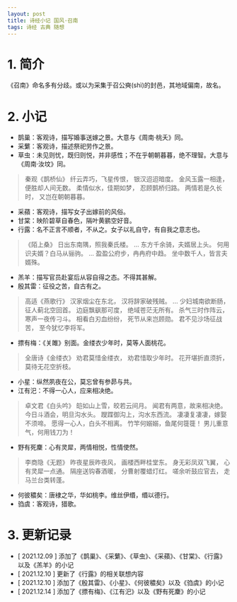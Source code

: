 ```yaml
---
layout: post
title: 诗经小记 国风·召南
tags: 诗经 古典 随想
---
```


# 1. 简介

《召南》命名多有分歧。或以为采集于召公奭(shì)的封邑，其地域偏南，故名。

# 2. 小记

- 鹊巢：客观诗，描写婚事送嫁之景。大意与《周南·桃夭》同。
- 采蘩：客观诗，描述祭祀劳作之景。
- 草虫：未见则忧，既归则悦，并非感性；不在乎朝朝暮暮，绝不理智。大意与《周南·汝坟》同。

> 秦观《鹊桥仙》
> 纤云弄巧，飞星传恨，
> 银汉迢迢暗度。
> 金风玉露一相逢，
> 便胜却人间无数。
> 柔情似水，佳期如梦，
> 忍顾鹊桥归路。
> 两情若是久长时，
> 又岂在朝朝暮暮。

- 采蘋：客观诗，描写女子出嫁前的风俗。
- 甘棠：映阶碧草自春色，隔叶黄鹂空好音。
- 行露：名不正言不顺者，不从之。女子以礼自守，有自我之意志也。

> 《陌上桑》
> 日出东南隅，照我秦氏楼。
> ...
> 东方千余骑，夫婿居上头。
> 何用识夫婿？白马从骊驹。
> ...
> 盈盈公府步，冉冉府中趋。
> 坐中数千人，皆言夫婿殊。

- 羔羊：描写官员赴宴后从容自得之态。不得其甚解。
- 殷其雷：征役之苦，自古有之。

> 高适《燕歌行》
> 汉家烟尘在东北，
> 汉将辞家破残贼。
> ...
> 少妇城南欲断肠，
> 征人蓟北空回首。
> 边庭飘飖那可度，
> 绝域苍茫无所有。
> 杀气三时作阵云，
> 寒声一夜传刁斗。
> 相看白刃血纷纷，
> 死节从来岂顾勋。
> 君不见沙场征战苦，
> 至今犹忆李将军。

- 摽有梅：《关雎》别面。金缕衣少年时，莫等人面桃花。

> 全唐诗《金缕衣》
> 劝君莫惜金缕衣，
> 劝君惜取少年时。
> 花开堪折直须折，
> 莫待无花空折枝。

- 小星：纵然夙夜在公，莫忘曾有参昴与共。
- 江有汜：不得一心人，应来相决绝。

> 卓文君《白头吟》
> 皑如山上雪，皎若云间月。
> 闻君有两意，故来相决绝。
> 今日斗酒会，明旦沟水头。
> 躞蹀御沟上，沟水东西流。
> 凄凄复凄凄，嫁娶不须啼。
> 愿得一心人，白头不相离。
> 竹竿何嫋嫋，鱼尾何簁簁！
> 男儿重意气，何用钱刀为！

- 野有死麇：心有灵犀，两情相悦，性情使然。

> 李商隐《无题》
> 昨夜星辰昨夜风，
> 画楼西畔桂堂东。
> 身无彩凤双飞翼，
> 心有灵犀一点通。
> 隔座送钩春酒暖，
> 分曹射覆蜡灯红。
> 嗟余听鼓应官去，
> 走马兰台类转蓬。

- 何彼穠矣：唐棣之华，华如桃李。维丝伊缗，缗以德行。
- 驺虞：客观诗，猎歌。

# 3. 更新记录

- [ 2021.12.09 ] 添加了《鹊巢》、《采蘩》、《草虫》、《采蘋》、《甘棠》、《行露》以及《羔羊》的小记
- [ 2021.12.10 ] 更新了《行露》的相关联想内容
- [ 2021.12.10 ] 添加了《殷其雷》、《小星》、《何彼穠矣》以及《驺虞》的小记
- [ 2021.12.14 ] 添加了《摽有梅》、《江有汜》以及《野有死麇》的小记
